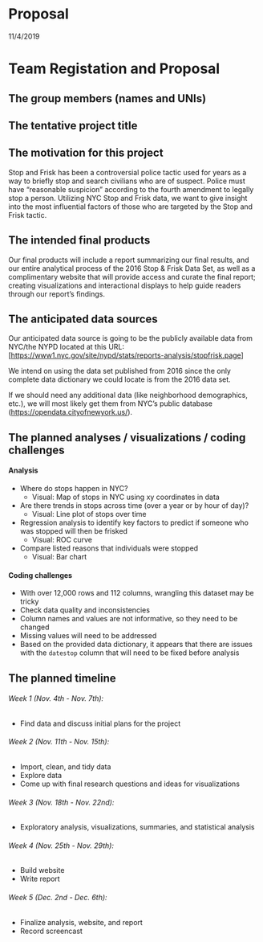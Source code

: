 Proposal
================
11/4/2019

# Team Registation and Proposal

## The group members (names and UNIs)

## The tentative project title

## The motivation for this project

Stop and Frisk has been a controversial police tactic used for years as
a way to briefly stop and search civilians who are of suspect. Police
must have “reasonable suspicion” according to the fourth amendment to
legally stop a person. Utilizing NYC Stop and Frisk data, we want to
give insight into the most influential factors of those who are targeted
by the Stop and Frisk tactic.

## The intended final products

Our final products will include a report summarizing our final results,
and our entire analytical process of the 2016 Stop & Frisk Data Set, as
well as a complimentary website that will provide access and curate the
final report; creating visualizations and interactional displays to help
guide readers through our report’s findings.

## The anticipated data sources

Our anticipated data source is going to be the publicly available data
from NYC/the NYPD located at this URL:
\[<https://www1.nyc.gov/site/nypd/stats/reports-analysis/stopfrisk.page>\]

We intend on using the data set published from 2016 since the only
complete data dictionary we could locate is from the 2016 data set.

If we should need any additional data (like neighborhood demographics,
etc.), we will most likely get them from NYC’s public database
(<https://opendata.cityofnewyork.us/>).

## The planned analyses / visualizations / coding challenges

#### Analysis

  - Where do stops happen in NYC?
      - Visual: Map of stops in NYC using xy coordinates in data
  - Are there trends in stops across time (over a year or by hour of
    day)?
      - Visual: Line plot of stops over time
  - Regression analysis to identify key factors to predict if someone
    who was stopped will then be frisked
      - Visual: ROC curve
  - Compare listed reasons that individuals were stopped
      - Visual: Bar chart

#### Coding challenges

  - With over 12,000 rows and 112 columns, wrangling this dataset may be
    tricky
  - Check data quality and inconsistencies
  - Column names and values are not informative, so they need to be
    changed
  - Missing values will need to be addressed
  - Based on the provided data dictionary, it appears that there are
    issues with the `datestop` column that will need to be fixed before
    analysis

## The planned timeline

###### Week 1 (Nov. 4th - Nov. 7th):

  - Find data and discuss initial plans for the project

###### Week 2 (Nov. 11th - Nov. 15th):

  - Import, clean, and tidy data
  - Explore data
  - Come up with final research questions and ideas for visualizations

###### Week 3 (Nov. 18th - Nov. 22nd):

  - Exploratory analysis, visualizations, summaries, and statistical
    analysis

###### Week 4 (Nov. 25th - Nov. 29th):

  - Build website
  - Write report

###### Week 5 (Dec. 2nd - Dec. 6th):

  - Finalize analysis, website, and report
  - Record screencast
